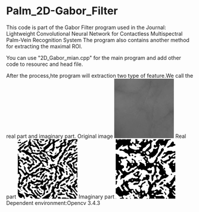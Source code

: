 # Palm_2D-Gabor_Filter
This code is part of the Gabor Filter program used in the Journal: 
Lightweight Convolutional Neural Network for Contactless Multispectral Palm-Vein Recognition System
The program also contains another method for extracting the maximal ROI.

You can use "2D_Gabor_mian.cpp" for the main program and add other code to resourec and head file.

After the process,hte program will extraction two type of feature.We call the real part and imaginary part.
Original image
![image](https://github.com/t107618006/Palm_2D-Gabor_Filter/blob/main/Norm_ROI_001_l_850_01.png)
Real part 
![image](https://github.com/t107618006/Palm_2D-Gabor_Filter/blob/main/norm_gabor_real_001_l_850_01.png)
Imaginary part
![image](https://github.com/t107618006/Palm_2D-Gabor_Filter/blob/main/norm_gabor_imaginary_001_l_850_01.png)
Dependent environment:Opencv 3.4.3
